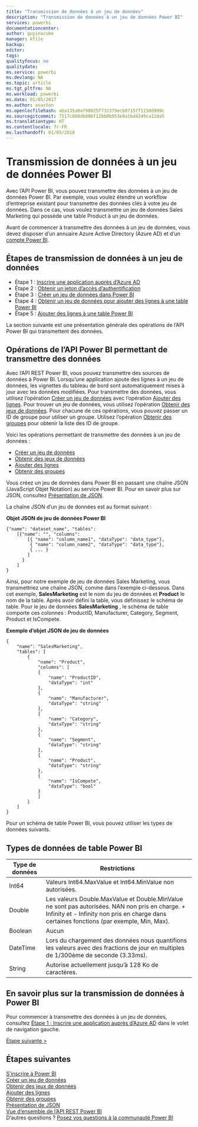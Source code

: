 ```yaml
---
title: "Transmission de données à un jeu de données"
description: "Transmission de données à un jeu de données Power BI"
services: powerbi
documentationcenter: 
author: guyinacube
manager: kfile
backup: 
editor: 
tags: 
qualityfocus: no
qualitydate: 
ms.service: powerbi
ms.devlang: NA
ms.topic: article
ms.tgt_pltfrm: NA
ms.workload: powerbi
ms.date: 01/05/2017
ms.author: asaxton
ms.openlocfilehash: aba135a0a790025f732379ecb07157f1150d999c
ms.sourcegitcommit: 7517c068db806f12bb0b953e9a1bd4249ca12da5
ms.translationtype: HT
ms.contentlocale: fr-FR
ms.lasthandoff: 01/05/2018
---
```

# <a name="push-data-into-a-power-bi-dataset"></a>Transmission de données à un jeu de données Power BI
Avec l’API Power BI, vous pouvez transmettre des données à un jeu de données Power BI. Par exemple, vous voulez étendre un workflow d’entreprise existant pour transmettre des données clés à votre jeu de données. Dans ce cas, vous voulez transmettre un jeu de données Sales Marketing qui possède une table Product à un jeu de données.

Avant de commencer à transmettre des données à un jeu de données, vous devez disposer d’un annuaire Azure Active Directory (Azure AD) et d’un [compte Power BI](create-an-azure-active-directory-tenant.md).

## <a name="steps-to-push-data-into-a-dataset"></a>Étapes de transmission de données à un jeu de données
* Étape 1 : [Inscrire une application auprès d’Azure AD](walkthrough-push-data-register-app-with-azure-ad.md)
* Étape 2 : [Obtenir un jeton d’accès d’authentification](walkthrough-push-data-get-token.md)
* Étape 3 : [Créer un jeu de données dans Power BI](walkthrough-push-data-create-dataset.md)
* Étape 4 : [Obtenir un jeu de données pour ajouter des lignes à une table Power BI](walkthrough-push-data-get-datasets.md)
* Étape 5 : [Ajouter des lignes à une table Power BI](walkthrough-push-data-add-rows.md)

La section suivante est une présentation générale des opérations de l’API Power BI qui transmettent des données.

## <a name="power-bi-api-operations-to-push-data"></a>Opérations de l’API Power BI permettant de transmettre des données
Avec l’API REST Power BI, vous pouvez transmettre des sources de données à Power BI. Lorsqu’une application ajoute des lignes à un jeu de données, les vignettes du tableau de bord sont automatiquement mises à jour avec les données modifiées. Pour transmettre des données, vous utilisez l’opération [Créer un jeu de données](https://msdn.microsoft.com/library/mt203562.aspx) avec l’opération [Ajouter des lignes](https://msdn.microsoft.com/library/mt203561.aspx). Pour trouver un jeu de données, vous utilisez l’opération [Obtenir des jeux de données](https://msdn.microsoft.com/library/mt203567.aspx). Pour chacune de ces opérations, vous pouvez passer un ID de groupe pour utiliser un groupe. Utilisez l’opération [Obtenir des groupes](https://msdn.microsoft.com/library/mt243842.aspx) pour obtenir la liste des ID de groupe.

Voici les opérations permettant de transmettre des données à un jeu de données :

* [Créer un jeu de données](https://msdn.microsoft.com/library/mt203562.aspx)
* [Obtenir des jeux de données](https://msdn.microsoft.com/library/mt203567.aspx)
* [Ajouter des lignes](https://msdn.microsoft.com/library/mt203561.aspx)
* [Obtenir des groupes](https://msdn.microsoft.com/library/mt243842.aspx)

Vous créez un jeu de données dans Power BI en passant une chaîne JSON (JavaScript Objet Notation) au service Power BI. Pour en savoir plus sur JSON, consultez [Présentation de JSON](http://json.org/).

La chaîne JSON d’un jeu de données est au format suivant :

**Objet JSON de jeu de données Power BI**

    {"name": "dataset_name", "tables":
        [{"name": "", "columns":
            [{ "name": "column_name1", "dataType": "data_type"},
             { "name": "column_name2", "dataType": "data_type"},
             { ... }
            ]
          }
        ]
    }

Ainsi, pour notre exemple de jeu de données Sales Marketing, vous transmettriez une chaîne JSON, comme dans l’exemple ci-dessous. Dans cet exemple, **SalesMarketing** est le nom du jeu de données et **Product** le nom de la table. Après avoir défini la table, vous définissez le schéma de table. Pour le jeu de données **SalesMarketing** , le schéma de table comporte ces colonnes : ProductID, Manufacturer, Category, Segment, Product et IsCompete.

**Exemple d’objet JSON de jeu de données**

    {
        "name": "SalesMarketing",
        "tables": [
            {
                "name": "Product",
                "columns": [
                {
                    "name": "ProductID",
                    "dataType": "int"
                },
                {
                    "name": "Manufacturer",
                    "dataType": "string"
                },
                {
                    "name": "Category",
                    "dataType": "string"
                },
                {
                    "name": "Segment",
                    "dataType": "string"
                },
                {
                    "name": "Product",
                    "dataType": "string"
                },
                {
                    "name": "IsCompete",
                    "dataType": "bool"
                }
                ]
            }
        ]
    }

Pour un schéma de table Power BI, vous pouvez utiliser les types de données suivants.

## <a name="power-bi-table-data-types"></a>Types de données de table Power BI
| **Type de données** | **Restrictions** |
| --- | --- |
| Int64 |Valeurs Int64.MaxValue et Int64.MinValue non autorisées. |
| Double |Les valeurs Double.MaxValue et Double.MinValue ne sont pas autorisées. NAN non pris en charge. + Infinity et - Infinity non pris en charge dans certaines fonctions (par exemple, Min, Max). |
| Boolean |Aucun |
| DateTime |Lors du chargement des données nous quantifions les valeurs avec des fractions de jour en multiples de 1/300ème de seconde (3.33ms). |
| String |Autorise actuellement jusqu’à 128 Ko de caractères. |

## <a name="learn-more-about-pushing-data-into-power-bi"></a>En savoir plus sur la transmission de données à Power BI
Pour commencer à transmettre des données à un jeu de données, consultez [Étape 1 : Inscrire une application auprès d’Azure AD](walkthrough-push-data-register-app-with-azure-ad.md) dans le volet de navigation gauche.

[Étape suivante >](walkthrough-push-data-register-app-with-azure-ad.md)

## <a name="next-steps"></a>Étapes suivantes
[S’inscrire à Power BI](create-an-azure-active-directory-tenant.md)  
[Créer un jeu de données](https://msdn.microsoft.com/library/mt203562.aspx)  
[Obtenir des jeux de données](https://msdn.microsoft.com/library/mt203567.aspx)  
[Ajouter des lignes](https://msdn.microsoft.com/library/mt203561.aspx)  
[Obtenir des groupes](https://msdn.microsoft.com/library/mt243842.aspx)  
[Présentation de JSON](http://json.org/)  
[Vue d’ensemble de l’API REST Power BI](overview-of-power-bi-rest-api.md)  
D’autres questions ? [Posez vos questions à la communauté Power BI](http://community.powerbi.com/)


